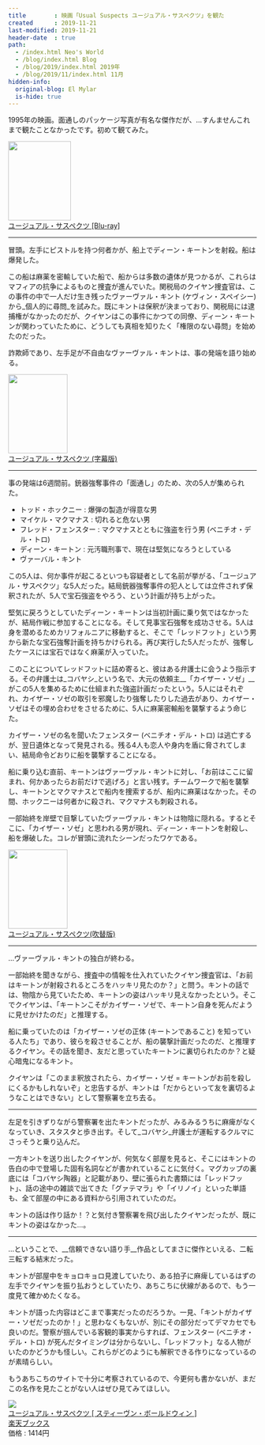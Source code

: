 ```yaml
---
title        : 映画「Usual Suspects ユージュアル・サスペクツ」を観た
created      : 2019-11-21
last-modified: 2019-11-21
header-date  : true
path:
  - /index.html Neo's World
  - /blog/index.html Blog
  - /blog/2019/index.html 2019年
  - /blog/2019/11/index.html 11月
hidden-info:
  original-blog: El Mylar
  is-hide: true
---
```


1995年の映画。面通しのパッケージ写真が有名な傑作だが、…すんませんこれまで観たことなかったです。初めて観てみた。

<div class="ad-amazon">
  <div class="ad-amazon-image">
    <a href="https://www.amazon.co.jp/dp/B07NVJ3923?tag=neos21-22&amp;linkCode=osi&amp;th=1&amp;psc=1">
      <img src="https://m.media-amazon.com/images/I/51WHffKE2vL._SL160_.jpg" width="127" height="160">
    </a>
  </div>
  <div class="ad-amazon-info">
    <div class="ad-amazon-title">
      <a href="https://www.amazon.co.jp/dp/B07NVJ3923?tag=neos21-22&amp;linkCode=osi&amp;th=1&amp;psc=1">ユージュアル・サスペクツ [Blu-ray]</a>
    </div>
  </div>
</div>

---

冒頭。左手にピストルを持つ何者かが、船上でディーン・キートンを射殺。船は爆発した。

この船は麻薬を密輸していた船で、船からは多数の遺体が見つかるが、これらはマフィアの抗争によるものと捜査が進んでいた。関税局のクイヤン捜査官は、この事件の中で一人だけ生き残ったヴァーヴァル・キント (ケヴィン・スペイシー) から_個人的に尋問_を試みた。既にキントは保釈が決まっており、関税局には逮捕権がなかったのだが、クイヤンはこの事件にかつての同僚、ディーン・キートンが関わっていたために、どうしても真相を知りたく「権限のない尋問」を始めたのだった。

詐欺師であり、左手足が不自由なヴァーヴァル・キントは、事の発端を語り始める。

<div class="ad-amazon">
  <div class="ad-amazon-image">
    <a href="https://www.amazon.co.jp/dp/B00G4RBLE2?tag=neos21-22&amp;linkCode=osi&amp;th=1&amp;psc=1">
      <img src="https://m.media-amazon.com/images/I/51Xo5KxkaBL._SL160_.jpg" width="120" height="160">
    </a>
  </div>
  <div class="ad-amazon-info">
    <div class="ad-amazon-title">
      <a href="https://www.amazon.co.jp/dp/B00G4RBLE2?tag=neos21-22&amp;linkCode=osi&amp;th=1&amp;psc=1">ユージュアル・サスペクツ (字幕版)</a>
    </div>
  </div>
</div>

---

事の発端は6週間前。銃器強奪事件の「面通し」のため、次の5人が集められた。

- トッド・ホックニー : 爆弾の製造が得意な男
- マイケル・マクマナス : 切れると危ない男
- フレッド・フェンスター : マクマナスとともに強盗を行う男 (ベニチオ・デル・トロ)
- ディーン・キートン : 元汚職刑事で、現在は堅気になろうとしている
- ヴァーバル・キント

この5人は、何か事件が起こるといつも容疑者として名前が挙がる、「ユージュアル・サスペクツ」な5人だった。結局銃器強奪事件の犯人としては立件されず保釈されたが、5人で宝石強盗をやろう、という計画が持ち上がった。

堅気に戻ろうとしていたディーン・キートンは当初計画に乗り気ではなかったが、結局作戦に参加することになる。そして見事宝石強奪を成功させる。5人は身を潜めるためカリフォルニアに移動すると、そこで「レッドフット」という男から新たな宝石強奪計画を持ちかけられる。再び実行した5人だったが、強奪したケースには宝石ではなく麻薬が入っていた。

このことについてレッドフットに詰め寄ると、彼はある弁護士に会うよう指示する。その弁護士は_コバヤシ_という名で、大元の依頼主__「カイザー・ソゼ」__がこの5人を集めるために仕組まれた強盗計画だったという。5人にはそれぞれ、カイザー・ソゼの取引を邪魔したり強奪したりした過去があり、カイザー・ソゼはその埋め合わせをさせるために、5人に麻薬密輸船を襲撃するよう命じた。

カイザー・ソゼの名を聞いたフェンスター (ベニチオ・デル・トロ) は逃亡するが、翌日遺体となって発見される。残る4人も恋人や身内を盾に脅されてしまい、結局命令どおりに船を襲撃することになる。

船に乗り込む直前、キートンはヴァーヴァル・キントに対し、「お前はここに留まれ、何かあったらお前だけで逃げろ」と言い残す。チームワークで船を襲撃し、キートンとマクマナスとで船内を捜索するが、船内に麻薬はなかった。その間、ホックニーは何者かに殺され、マクマナスも刺殺される。

一部始終を岸壁で目撃していたヴァーヴァル・キントは物陰に隠れる。するとそこに、「カイザー・ソゼ」と思われる男が現れ、ディーン・キートンを射殺し、船を爆破した。コレが冒頭に流れたシーンだったワケである。

<div class="ad-amazon">
  <div class="ad-amazon-image">
    <a href="https://www.amazon.co.jp/dp/B073W28RKX?tag=neos21-22&amp;linkCode=osi&amp;th=1&amp;psc=1">
      <img src="https://m.media-amazon.com/images/I/51Xo5KxkaBL._SL160_.jpg" width="120" height="160">
    </a>
  </div>
  <div class="ad-amazon-info">
    <div class="ad-amazon-title">
      <a href="https://www.amazon.co.jp/dp/B073W28RKX?tag=neos21-22&amp;linkCode=osi&amp;th=1&amp;psc=1">ユージュアル・サスペクツ(吹替版)</a>
    </div>
  </div>
</div>

---

…ヴァーヴァル・キントの独白が終わる。

一部始終を聞きながら、捜査中の情報を仕入れていたクイヤン捜査官は、「お前はキートンが射殺されるところをハッキリ見たのか？」と問う。キントの話では、物陰から見ていたため、キートンの姿はハッキリ見えなかったという。そこでクイヤンは、「キートンこそがカイザー・ソゼで、キートン自身を死んだように見せかけたのだ」と推理する。

船に乗っていたのは「カイザー・ソゼの正体 (キートンであること) を知っている人たち」であり、彼らを殺させることが、船の襲撃計画だったのだ、と推理するクイヤン。その話を聞き、友だと思っていたキートンに裏切られたのか？と疑心暗鬼になるキント。

クイヤンは「このまま釈放されたら、カイザー・ソゼ = キートンがお前を殺しにくるかもしれないぞ」と忠告するが、キントは「だからといって友を裏切るようなことはできない」として警察署を立ち去る。

---

左足を引きずりながら警察署を出たキントだったが、みるみるうちに麻痺がなくなっていき、スタスタと歩き出す。そして_コバヤシ_弁護士が運転するクルマにさっそうと乗り込んだ。

一方キントを送り出したクイヤンが、何気なく部屋を見ると、そこにはキントの告白の中で登場した固有名詞などが書かれていることに気付く。マグカップの裏底には「コバヤシ陶器」と記載があり、壁に張られた書類には「レッドフット」、話の途中の雑談で出てきた「グァテマラ」や「イリノイ」といった単語も、全て部屋の中にある資料から引用されていたのだ。

キントの話は作り話か！？と気付き警察署を飛び出したクイヤンだったが、既にキントの姿はなかった…。

---

…ということで、__信頼できない語り手__作品としてまさに傑作といえる、二転三転する結末だった。

キントが部屋中をキョロキョロ見渡していたり、ある拍子に麻痺しているはずの左手でクイヤンを振り払おうとしていたり、あちこちに伏線があるので、もう一度見て確かめたくなる。

キントが語った内容はどこまで事実だったのだろうか。一見、「キントがカイザー・ソゼだったのか！」と思わなくもないが、別にその部分だってデマカセでも良いのだ。警察が掴んでいる客観的事実からすれば、フェンスター (ベニチオ・デル・トロ) が死んだタイミングは分からないし、「レッドフット」なる人物がいたのかどうかも怪しい。これらがどのようにも解釈できる作りになっているのが素晴らしい。

もうあちこちのサイトで十分に考察されているので、今更何も書かないが、まだこの名作を見たことがない人はぜひ見てみてほしい。

<div class="ad-rakuten">
  <div class="ad-rakuten-image">
    <a href="https://hb.afl.rakuten.co.jp/hgc/g00q0722.waxyc9ff.g00q0722.waxyd017/?pc=https%3A%2F%2Fitem.rakuten.co.jp%2Fbook%2F4062792%2F&amp;m=http%3A%2F%2Fm.rakuten.co.jp%2Fbook%2Fi%2F11842827%2F">
      <img src="https://thumbnail.image.rakuten.co.jp/@0_mall/book/cabinet/7607/4988113757607.jpg?_ex=128x128">
    </a>
  </div>
  <div class="ad-rakuten-info">
    <div class="ad-rakuten-title">
      <a href="https://hb.afl.rakuten.co.jp/hgc/g00q0722.waxyc9ff.g00q0722.waxyd017/?pc=https%3A%2F%2Fitem.rakuten.co.jp%2Fbook%2F4062792%2F&amp;m=http%3A%2F%2Fm.rakuten.co.jp%2Fbook%2Fi%2F11842827%2F">ユージュアル・サスペクツ [ スティーヴン・ボールドウィン ]</a>
    </div>
    <div class="ad-rakuten-shop">
      <a href="https://hb.afl.rakuten.co.jp/hgc/g00q0722.waxyc9ff.g00q0722.waxyd017/?pc=https%3A%2F%2Fwww.rakuten.co.jp%2Fbook%2F&amp;m=http%3A%2F%2Fm.rakuten.co.jp%2Fbook%2F">楽天ブックス</a>
    </div>
    <div class="ad-rakuten-price">価格 : 1414円</div>
  </div>
</div>
